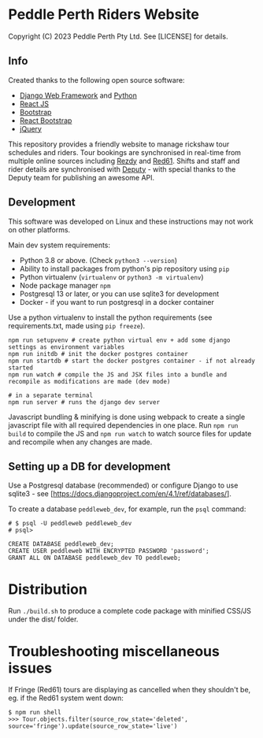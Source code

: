 Peddle Perth Riders Website
===========================

Copyright (C) 2023 Peddle Perth Pty Ltd. See [LICENSE] for details.

## Info
Created thanks to the following open source software:

- [Django Web Framework](https://www.djangoproject.com/) and [Python](https://www.python.org/)
- [React JS](https://react.dev/)
- [Bootstrap](https://getbootstrap.com/)
- [React Bootstrap](https://react-bootstrap.netlify.app/)
- [jQuery](https://jquery.com/)

This repository provides a friendly website to manage rickshaw tour schedules and riders. Tour bookings are synchronised in real-time from multiple online sources including [Rezdy](https://rezdy.com/) and [Red61](https://www.red61.com/). Shifts and staff and rider details are synchronised with [Deputy](https://www.deputy.com) - with special thanks to the Deputy team for publishing an awesome API.

## Development
This software was developed on Linux and these instructions may not work on other platforms.

Main dev system requirements:

- Python 3.8 or above. (Check `python3 --version`)
- Ability to install packages from python's pip repository using `pip`
- Python virtualenv (`virtualenv` or `python3 -m virtualenv`)
- Node package manager `npm`
- Postgresql 13 or later, or you can use sqlite3 for development
- Docker - if you want to run postgresql in a docker container

Use a python virtualenv to install the python requirements (see requirements.txt, made using `pip freeze`).

```
npm run setupvenv # create python virtual env + add some django settings as environment variables
npm run initdb # init the docker postgres container
npm run startdb # start the docker postgres container - if not already started
npm run watch # compile the JS and JSX files into a bundle and recompile as modifications are made (dev mode)

# in a separate terminal
npm run server # runs the django dev server
```

Javascript bundling & minifying is done using webpack to create a single javascript file with all required dependencies in one place. Run `npm run build` to compile the JS and `npm run watch` to watch source files for update and recompile when any changes are made.

## Setting up a DB for development

Use a Postgresql database (recommended) or configure Django to use sqlite3 - see [https://docs.djangoproject.com/en/4.1/ref/databases/].

To create a database `peddleweb_dev`, for example, run the `psql` command:
```
# $ psql -U peddleweb peddleweb_dev
# psql>

CREATE DATABASE peddleweb_dev;
CREATE USER peddleweb WITH ENCRYPTED PASSWORD 'password';
GRANT ALL ON DATABASE peddleweb_dev TO peddleweb;

```

# Distribution
Run `./build.sh` to produce a complete code package with minified CSS/JS under the dist/ folder.

# Troubleshooting miscellaneous issues
If Fringe (Red61) tours are displaying as cancelled when they shouldn't be, eg. if the Red61 system went down:

```
$ npm run shell
>>> Tour.objects.filter(source_row_state='deleted', source='fringe').update(source_row_state='live')

```